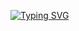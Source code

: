 

<a href="https://git.io/typing-svg"><img src="https://readme-typing-svg.demolab.com?font=Fira+Code&pause=1000&color=98ABF7&center=true&vCenter=false&width=435&lines=Vanessa+Louis" alt="Typing SVG" /></a>


<!--
**vanessanyc/VanessaNYC** is a ✨ _special_ ✨ repository because its `README.md` (this file) appears on your GitHub profile.

Here are some ideas to get you started:

- 🔭 I’m currently working on ...
- 🌱 I’m currently learning ...
- 👯 I’m looking to collaborate on ...
- 🤔 I’m looking for help with ...
- 💬 Ask me about ...
- 📫 How to reach me: ...
- 😄 Pronouns: ...
- ⚡ Fun fact: ...
-->
